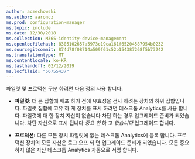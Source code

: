 ```yaml
---
author: aczechowski
ms.author: aaroncz
ms.prod: configuration-manager
ms.topic: include
ms.date: 12/30/2018
ms.collection: M365-identity-device-management
ms.openlocfilehash: 8305102657a5973c19ca161f65204587954b0232
ms.sourcegitcommit: 874d78f08714a509f61c52b154387268f5b73242
ms.translationtype: MT
ms.contentlocale: ko-KR
ms.lasthandoff: 02/12/2019
ms.locfileid: "56755437"
---
```

파일럿 및 프로덕션 구분 하려면 다음 정의 사용 합니다.  

- **파일럿**: 더 큰 집합에 배포 하기 전에 유효성을 검사 하려는 장치의 하위 집합입니다. 파일럿 집합에 고유 하 게 장치를 표시 하려면 데스크톱 Analytics를 사용 합니다. 파일럿에 대 한 장치 자산이 없습니다 차단 하는 경우 업그레이드 준비가 되었습니다. 차단 자산으로 표시 됩니다 *중요 한* 하 고 *없습니다* 업그레이드 합니다.  

- **프로덕션:** 다른 모든 장치 파일럿에 없는 데스크톱 Analytics에 등록 합니다. 프로덕션 장치의 모든 자산은 로그 오프 되 면 업그레이드 준비가 되었습니다. 모든 중요 하지 않은 자산 데스크톱 Analytics 자동으로 서명 합니다.  


